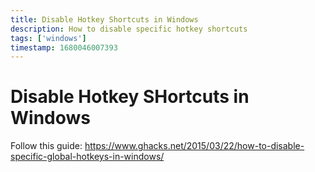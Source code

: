 ```yaml
---
title: Disable Hotkey Shortcuts in Windows
description: How to disable specific hotkey shortcuts
tags: ['windows']
timestamp: 1680046007393
---
```


# Disable Hotkey SHortcuts in Windows

Follow this guide:
<https://www.ghacks.net/2015/03/22/how-to-disable-specific-global-hotkeys-in-windows/>
